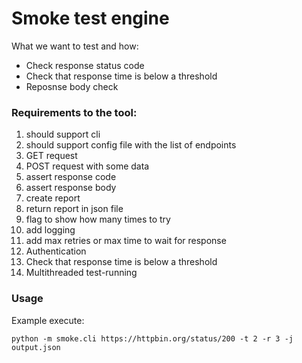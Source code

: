 # Smoke test engine

What we want to test and how:
 - Check response status code
 - Check that response time is below a threshold
 - Reposnse body check


### Requirements to the tool:

1. should support cli
2. should support config file with the list of endpoints
3. GET request
4. POST request with some data
5. assert response code
6. assert response body
7. create report
8. return report in json file
9. flag to show how many times to try
10. add logging
11. add max retries or max time to wait for response
12. Authentication
13. Check that response time is below a threshold
14. Multithreaded test-running


### Usage
Example execute:
```
python -m smoke.cli https://httpbin.org/status/200 -t 2 -r 3 -j output.json
```
